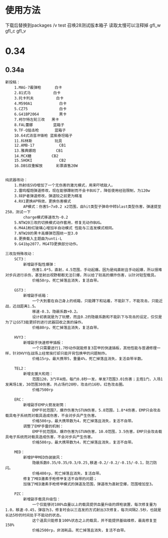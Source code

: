 # 使用方法
下载后替换到packages /v test 召唤28测试版本箱子 读取太慢可以注释掉 gfl_w gfl_c gfl_v

# 0.34

## 0.34a
	新投稿：	
		1.MAG-7霰弹枪		白卡	
		2.81式马			白卡		
		3.托卡列夫			白卡
		4.M590A1			白卡
		5.CZ75				白卡
		6.G41BP2064			黑卡
		7.柯尔特左轮三改	黑卡
		8.FAL蕾娜			蓝箱子
		9.TF-Q狙击枪		蓝箱子
		10.64式消音冲锋枪	蓝紫泰坦箱子
		11.科林斯			玩具
		12.AMB-17			CB1
		13.雅典娜炮			CB1
		14.MCX糖			CB2
		15.SHOKI			CB2
		16.DBS双重解放		彩票直售20W


	纯武器改动：
		1.热射线SVD增加了一个无伤害的激光模式，用来吓唬敌人。
		2.雷鸣榴炮弹道修改，现在能够蹲射而不会卡BUG了，降低使用经验限制，为120w
		3.辩护者弹道修改，弹道较之前更为精准
		4.RX1更换AP特效，更换伤害模式
			AP模式：伤害5~7x0.2 x2范围，由hit类型子弹命中转blast类型伤害，弹速提至250，测试一下
			charge模式移速改为-0.2
		5.NTW20三改的切换模式动作套用，修复无动作BUG。
		6.M4A1粉红玻璃心增加半自动模式 性能与三连发模式相同。
		7.NTW20的黑卡高爆弹范围统一至3.0
		8.更换载入主题曲为unti-L
		9.G41bp2077，MG4TD更换部分动作。

	三改及特殊改动：
		SCT3：
			新增副手黏性爆弹：
				伤害1.0*5，直射，4.5范围，手动起爆。因为是纯直射且手动起爆，所以很难对步兵进行杀伤，甚至射出视野都都无法引爆，所以给了较高的爆炸伤害，以针对轻型载具。
				价格50rp，死亡掉落且消失，复活自带。

		GST3：
			新增副手纸箱：
				一个大到套在自己身上的纸箱，只能蹲下和站着，不能趴下，不能攻击，只能近战，近战距离1.5。
				移速-0.3，隐蔽系数+0.2。
				设计初衷就是为了玩梗，而且0.2的隐蔽系数和不能趴下与攻击的设定，仅仅是为了让GST3能更好的进行武器回收之类的操作。
				价格80rp，死亡掉落且消失，复活自带。

		HVY3：
			新增副手快速修甲插板：
				一个只需要进行1.7秒动作就能修复3层甲的快速插板，其他性能与普通修理一样，针对HVY在战场上经常挨打却只能开背包换甲的问题制作。
				价格15rp，最大携带5，重量4%，死亡掉落且消失，复活自带半数。

		TEL2：
			新增支援大和炮：
				范围120，3门平A炮，每门0.8秒一发，单发7范围3.01伤害；主炮1门，入场1发离场1发，30范围30伤害。共占场约20秒，攻击约16秒。红色攻击圈。
				价格7500rp

		ERC：
			新增副手EMP火箭发射筒：
				EMP干扰范围7，爆炸伤害为STUN伤害，5.8范围，1.8*4伤害，EMP只会攻击载具电子系统而对载具造成伤害，不会对步兵产生伤害。
				价格500rp，最大携带数为4，死亡掉落且消失，复活不自带。
			调整了EMP手雷的机制：
				EMP干扰范围8，爆炸伤害为STUN伤害，10.0范围，3.5伤害，EMP只会攻击载具电子系统而对载具造成伤害，不会对步兵产生伤害。
				价格500rp，最大携带数为4，死亡掉落且消失，复活不自带。

		MED：
			新增护甲MED伪装披风：
				隐蔽系数0.35/0.35/0.3/0.25,移速-0.2/-0.2/-0.15/-0.1，防刀防闪。
				价格400rp，死亡掉落且消失，复活自带。
			修复了MED激素手枪修甲复活不自带的问题；
			加强了MED激素手枪修甲模式的弹道及范围，弹道改为直射空爆，范围增加至3。

		PZC：
			新增副手载具升级包：
				一个仅能够对100%血量以上的载具提供血量升级的焊枪装置，每次修复量为1.0，移速-0.45，弹容为3，修复时会以三连发的方式射出3次修复，每次间隔2.5秒，也就是长达5秒的时间处于不能动的状态。
				这个道具只能修复100%状态之上的载具，并不能提供基础维修，最高修复至150%
				价格2500rp，非消耗品，死亡掉落且消失，复活不自带。

